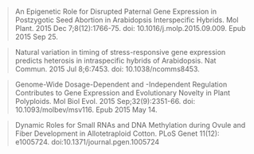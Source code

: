 > An Epigenetic Role for Disrupted Paternal Gene Expression in Postzygotic Seed Abortion in Arabidopsis Interspecific Hybrids. Mol Plant. 2015 Dec 7;8(12):1766-75. doi: 10.1016/j.molp.2015.09.009. Epub 2015 Sep 25.

> Natural variation in timing of stress-responsive gene expression predicts heterosis in intraspecific hybrids of Arabidopsis. Nat Commun. 2015 Jul 8;6:7453. doi: 10.1038/ncomms8453.

> Genome-Wide Dosage-Dependent and -Independent Regulation Contributes to Gene Expression and Evolutionary Novelty in Plant Polyploids. Mol Biol Evol. 2015 Sep;32(9):2351-66. doi: 10.1093/molbev/msv116. Epub 2015 May 14.

> Dynamic Roles for Small RNAs and DNA Methylation during Ovule and Fiber Development in Allotetraploid Cotton. PLoS Genet 11(12): e1005724. doi:10.1371/journal.pgen.1005724


